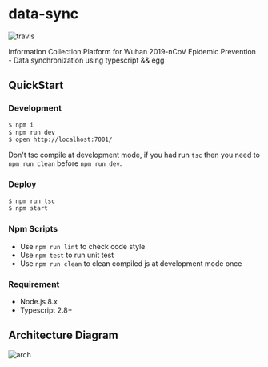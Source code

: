 # data-sync

![travis](https://travis-ci.com/wuhan2020/data-sync.svg?branch=master)

Information Collection Platform for Wuhan 2019-nCoV Epidemic Prevention - Data synchronization
using typescript && egg

## QuickStart

### Development

```bash
$ npm i
$ npm run dev
$ open http://localhost:7001/
```

Don't tsc compile at development mode, if you had run `tsc` then you need to `npm run clean` before `npm run dev`.

### Deploy

```bash
$ npm run tsc
$ npm start
```

### Npm Scripts

- Use `npm run lint` to check code style
- Use `npm test` to run unit test
- Use `npm run clean` to clean compiled js at development mode once

### Requirement

- Node.js 8.x
- Typescript 2.8+

## Architecture Diagram

![arch](http://api.hypertrons.io/umlrenderer/github/wuhan2020/data-sync?path=static/architecture.puml)
